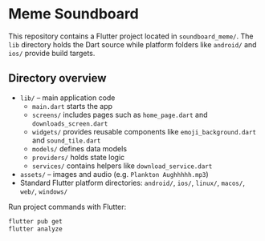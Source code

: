 # Meme Soundboard

This repository contains a Flutter project located in `soundboard_meme/`.
The `lib` directory holds the Dart source while platform folders like
`android/` and `ios/` provide build targets.

## Directory overview

- `lib/` – main application code
  - `main.dart` starts the app
  - `screens/` includes pages such as `home_page.dart` and `downloads_screen.dart`
  - `widgets/` provides reusable components like `emoji_background.dart` and `sound_tile.dart`
  - `models/` defines data models
  - `providers/` holds state logic
  - `services/` contains helpers like `download_service.dart`
- `assets/` – images and audio (e.g. `Plankton Aughhhhh.mp3`)
- Standard Flutter platform directories: `android/`, `ios/`, `linux/`, `macos/`, `web/`, `windows/`

Run project commands with Flutter:

```sh
flutter pub get
flutter analyze
```
